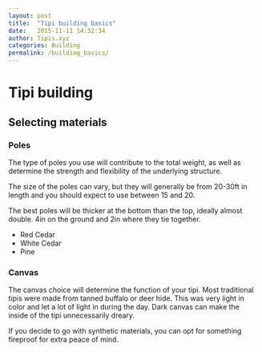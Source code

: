 ```yaml
---
layout: post
title:  "Tipi building basics"
date:   2015-11-11 14:32:34
author: Tipis.xyz
categories: Building
permalink: /building_basics/
---
```


# Tipi building

## Selecting materials

### Poles

The type of poles you use will contribute to the total weight, as well as determine the strength and flexibility of the underlying structure.

The size of the poles can vary, but they will generally be from 20-30ft in length and you should expect to use between 15 and 20.

The best poles will be thicker at the bottom than the top, ideally almost double. 4in on the ground and 2in where they tie together.

 - Red Cedar
 - White Cedar
 - Pine

### Canvas

The canvas choice will determine the function of your tipi.  Most traditional tipis were made from tanned buffalo or deer hide.  This was very light in color and let a lot of light in during the day.  Dark canvas can make the inside of the tipi unnecessarily dreary.

If you decide to go with synthetic materials, you can opt for something fireproof for extra peace of mind.
